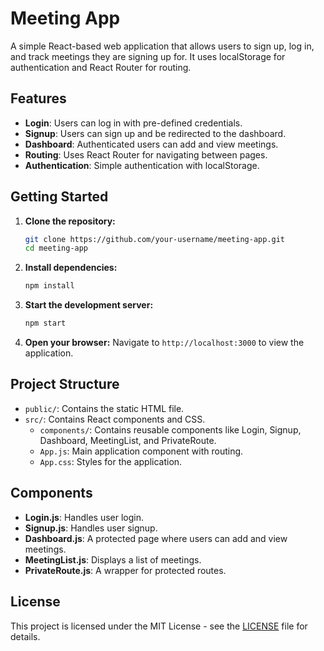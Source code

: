 # Meeting App

A simple React-based web application that allows users to sign up, log in, and track meetings they are signing up for. It uses localStorage for authentication and React Router for routing.

## Features

- **Login**: Users can log in with pre-defined credentials.
- **Signup**: Users can sign up and be redirected to the dashboard.
- **Dashboard**: Authenticated users can add and view meetings.
- **Routing**: Uses React Router for navigating between pages.
- **Authentication**: Simple authentication with localStorage.

## Getting Started

1. **Clone the repository:**

    ```bash
    git clone https://github.com/your-username/meeting-app.git
    cd meeting-app
    ```

2. **Install dependencies:**

    ```bash
    npm install
    ```

3. **Start the development server:**

    ```bash
    npm start
    ```

4. **Open your browser:**
    Navigate to `http://localhost:3000` to view the application.

## Project Structure

- `public/`: Contains the static HTML file.
- `src/`: Contains React components and CSS.
  - `components/`: Contains reusable components like Login, Signup, Dashboard, MeetingList, and PrivateRoute.
  - `App.js`: Main application component with routing.
  - `App.css`: Styles for the application.

## Components

- **Login.js**: Handles user login.
- **Signup.js**: Handles user signup.
- **Dashboard.js**: A protected page where users can add and view meetings.
- **MeetingList.js**: Displays a list of meetings.
- **PrivateRoute.js**: A wrapper for protected routes.

## License

This project is licensed under the MIT License - see the [LICENSE](LICENSE) file for details.

